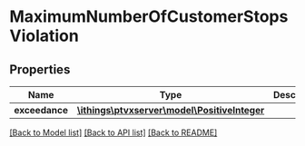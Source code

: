 # MaximumNumberOfCustomerStopsViolation

## Properties
Name | Type | Description | Notes
------------ | ------------- | ------------- | -------------
**exceedance** | [**\ithings\ptvxserver\model\PositiveInteger**](PositiveInteger.md) |  | [optional] 

[[Back to Model list]](../../README.md#documentation-for-models) [[Back to API list]](../../README.md#documentation-for-api-endpoints) [[Back to README]](../../README.md)

